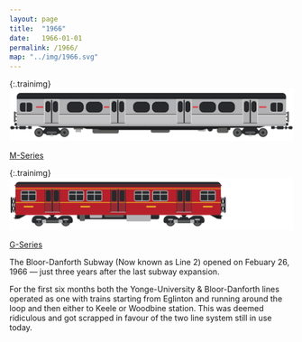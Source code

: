 ```yaml
---
layout: page
title:  "1966"
date:   1966-01-01
permalink: /1966/
map: "../img/1966.svg"
---
```


{:.trainimg}
![M-Series Subway Car](../img/m-series.svg)

[M-Series](https://en.wikipedia.org/wiki/M_series_(Toronto_subway))

{:.trainimg}
![G-Series Subway Car](../img/g-series.svg)

[G-Series](https://en.wikipedia.org/wiki/G_series_(Toronto_subway))

The Bloor-Danforth Subway (Now known as Line 2) opened on Febuary 26, 1966 — just three years after the last subway expansion.

For the first six months both the Yonge-University & Bloor-Danforth lines operated as one with trains starting from Eglinton and running around the loop and then either to Keele or Woodbine station.  This was deemed ridiculous and got scrapped in favour of the two line system still in use today.